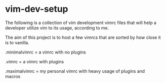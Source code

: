 # vim-dev-setup

The following is a collection of vim development vimrc files that will help a developer utilize vim to its usage, according to me.

The aim of this project is to host a few vimrcs that are sorted by how close it is to vanilla.

.minimalvimrc = a vimrc with no plugins

.vimrc = a vimrc with plugins

.maximalvimrc = my personal vimrc with heavy usage of plugins and macros
